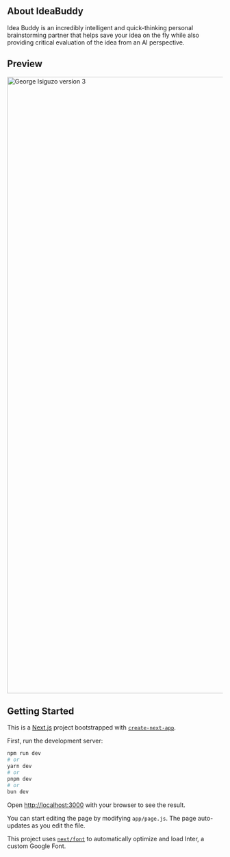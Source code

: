 ## About IdeaBuddy

Idea Buddy is an incredibly intelligent and quick-thinking personal brainstorming partner that helps save your idea on the fly while also providing critical evaluation of the idea from an AI perspective.

## Preview

<img width="1440" alt="George Isiguzo version 3" src="https://github.com/Mr-Georgie/Portfolio-v3/assets/28518667/2ed470e8-4867-430c-90c0-87374929e724">

## Getting Started

This is a [Next.js](https://nextjs.org/) project bootstrapped with [`create-next-app`](https://github.com/vercel/next.js/tree/canary/packages/create-next-app).

First, run the development server:

```bash
npm run dev
# or
yarn dev
# or
pnpm dev
# or
bun dev
```

Open [http://localhost:3000](http://localhost:3000) with your browser to see the result.

You can start editing the page by modifying `app/page.js`. The page auto-updates as you edit the file.

This project uses [`next/font`](https://nextjs.org/docs/basic-features/font-optimization) to automatically optimize and load Inter, a custom Google Font.
